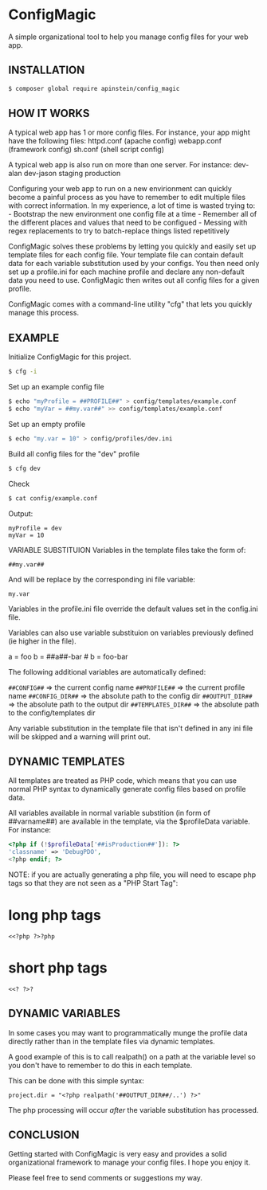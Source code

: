 ConfigMagic
===========

A simple organizational tool to help you manage config files for your web app.

INSTALLATION
------------

```sh
$ composer global require apinstein/config_magic
```

HOW IT WORKS
------------

A typical web app has 1 or more config files. For instance, your app might have the following files:
httpd.conf      (apache config)
webapp.conf     (framework config)
sh.conf         (shell script config)

A typical web app is also run on more than one server. For instance:
dev-alan
dev-jason
staging
production

Configuring your web app to run on a new envirionment can quickly become a painful process as you have to remember to edit multiple files with correct information.
In my experience, a lot of time is wasted trying to:
    - Bootstrap the new environment one config file at a time
    - Remember all of the different places and values that need to be configued
    - Messing with regex replacements to try to batch-replace things listed repetitively

ConfigMagic solves these problems by letting you quickly and easily set up template files for each config file.
Your template file can contain default data for each variable substitution used by your configs.
You then need only set up a profile.ini for each machine profile and declare any non-default data you need to use.
ConfigMagic then writes out all config files for a given profile.

ConfigMagic comes with a command-line utility "cfg" that lets you quickly manage this process.

EXAMPLE
-------

Initialize ConfigMagic for this project.

```sh
$ cfg -i
```

Set up an example config file

```sh
$ echo "myProfile = ##PROFILE##" > config/templates/example.conf
$ echo "myVar = ##my.var##" >> config/templates/example.conf
```

Set up an empty profile

```sh
$ echo "my.var = 10" > config/profiles/dev.ini
```

Build all config files for the "dev" profile

```sh
$ cfg dev
```

Check

```sh
$ cat config/example.conf
```

Output:
```
myProfile = dev
myVar = 10
```

VARIABLE SUBSTITUION
Variables in the template files take the form of:

`##my.var##`

And will be replace by the corresponding ini file variable:

`my.var`

Variables in the profile.ini file override the default values set in the config.ini file.

Variables can also use variable substituion on variables previously defined (ie higher in the file).

a = foo
b = ##a##-bar       # b = foo-bar

The following additional variables are automatically defined:

`##CONFIG##`          => the current config name
`##PROFILE##`         => the current profile name
`##CONFIG_DIR##`      => the absolute path to the config dir
`##OUTPUT_DIR##`      => the absolute path to the output dir
`##TEMPLATES_DIR##`   => the absolute path to the config/templates dir

Any variable substitution in the template file that isn't defined in any ini file will be skipped and a warning will print out.

DYNAMIC TEMPLATES
-----------------

All templates are treated as PHP code, which means that you can use normal PHP syntax to dynamically generate config files based on profile data.

All variables available in normal variable substition (in form of ##varname##) are available in the template, via the $profileData variable. For instance:

```php
<?php if (!$profileData['##isProduction##']): ?>
'classname' => 'DebugPDO',
<?php endif; ?>
```

NOTE: if you are actually generating a php file, you will need to escape php tags so that they are not seen as a "PHP Start Tag":

# long php tags
`<<?php ?>?php`

# short php tags
`<<? ?>?`

DYNAMIC VARIABLES
-----------------

In some cases you may want to programmatically munge the profile data directly rather than in the template files via dynamic templates.

A good example of this is to call realpath() on a path at the variable level so you don't have to remember to do this in each template.

This can be done with this simple syntax:

```
project.dir = "<?php realpath('##OUTPUT_DIR##/..') ?>"
```

The php processing will occur *after* the variable substitution has processed.

CONCLUSION
----------

Getting started with ConfigMagic is very easy and provides a solid organizational framework to manage your config files. I hope you enjoy it.

Please feel free to send comments or suggestions my way.
